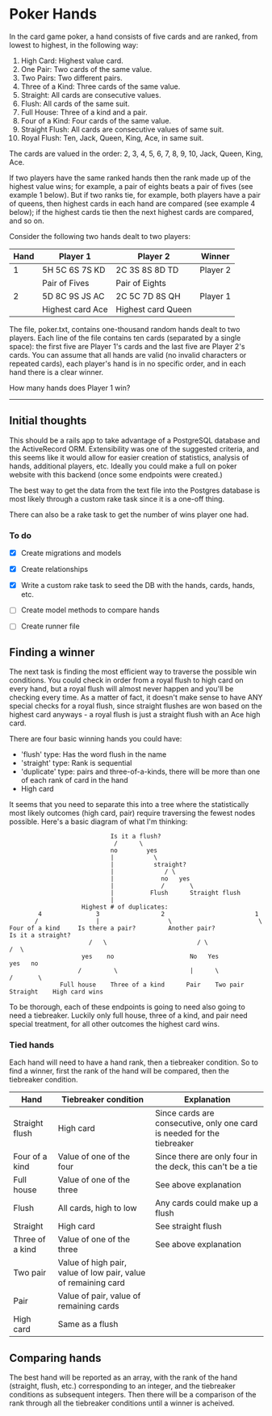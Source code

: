 # Poker Hands

In the card game poker, a hand consists of five cards and are ranked, from lowest to highest, in the following way:

1. High Card: Highest value card.
1. One Pair: Two cards of the same value.
1. Two Pairs: Two different pairs.
1. Three of a Kind: Three cards of the same value.
1. Straight: All cards are consecutive values.
1. Flush: All cards of the same suit.
1. Full House: Three of a kind and a pair.
1. Four of a Kind: Four cards of the same value.
1. Straight Flush: All cards are consecutive values of same suit.
1. Royal Flush: Ten, Jack, Queen, King, Ace, in same suit.

The cards are valued in the order:
2, 3, 4, 5, 6, 7, 8, 9, 10, Jack, Queen, King, Ace.

If two players have the same ranked hands then the rank made up of the highest value wins; for example, a pair of eights beats a pair of fives (see example 1 below). But if two ranks tie, for example, both players have a pair of queens, then highest cards in each hand are compared (see example 4 below); if the highest cards tie then the next highest cards are compared, and so on.

Consider the following two hands dealt to two players:


| Hand	 |	Player 1	| 	Player 2	| 	Winner |
| ------ |------------- | ------------- | -------- |
| 1	 |	5H 5C 6S 7S KD | 2C 3S 8S 8D TD | Player 2 |
|     | Pair of Fives   | Pair of Eights |          |
| 2	  |	5D 8C 9S JS AC   | 2C 5C 7D 8S QH | Player 1 |
| | Highest card Ace | Highest card Queen | |
 	
The file, poker.txt, contains one-thousand random hands dealt to two players. Each line of the file contains ten cards (separated by a single space): the first five are Player 1's cards and the last five are Player 2's cards. You can assume that all hands are valid (no invalid characters or repeated cards), each player's hand is in no specific order, and in each hand there is a clear winner.

How many hands does Player 1 win?

_____________________

## Initial thoughts

This should be a rails app to take advantage of a PostgreSQL database and the ActiveRecord ORM. Extensibility was one of the suggested criteria, and this seems like it would allow for easier creation of statistics, analysis of hands, additional players, etc. Ideally you could make a full on poker website with this backend (once some endpoints were created.)

The best way to get the data from the text file into the Postgres database is most likely through a custom rake task since it is a one-off thing. 

There can also be a rake task to get the number of wins player one had. 

### To do 
- [x] Create migrations and models

- [x] Create relationships

- [x] Write a custom rake task to seed the DB with the hands, cards, hands, etc.

- [ ] Create model methods to compare hands

- [ ] Create runner file

## Finding a winner

The next task is finding the most efficient way to traverse the possible win conditions. You could check in order from a royal flush to high card on every hand, but a royal flush will almost never happen and you'll be checking every time. As a matter of fact, it doesn't make sense to have ANY special checks for a royal flush, since straight flushes are won based on the highest card anyways - a royal flush is just a straight flush with an Ace high card.

There are four basic winning hands you could have: 
- 'flush' type: Has the word flush in the name 
- 'straight' type: Rank is sequential
- 'duplicate' type: pairs and three-of-a-kinds, there will be more than one of each rank of card in the hand
- High card

It seems that you need to separate this into a tree where the statistically most likely outcomes (high card, pair) require traversing the fewest nodes possible. Here's a basic diagram of what I'm thinking:
```
                            Is it a flush?
                             /      \
                            no        yes
                            |           \
                            |           straight?
                            |              / \
                            |             no   yes
                            |             /       \
                            |          Flush      Straight flush
                            |
                    Highest # of duplicates:
        4               3                 2                         1
       /                |                   \                        \ 
Four of a kind     Is there a pair?         Another pair?            Is it a straight?
                      /   \                         / \                    /  \ 
                    yes    no                     No   Yes               yes   no  
                   /         \                    |      \               /       \
              Full house    Three of a kind      Pair    Two pair     Straight    High card wins
```

To be thorough, each of these endpoints is going to need also going to need a tiebreaker. Luckily only full house, three of a kind, and pair need special treatment, for all other outcomes the highest card wins.

### Tied hands

Each hand will need to have a hand rank, then a tiebreaker condition. So to find a winner, first the rank of the hand will be compared, then the tiebreaker condition.

| Hand	 |	Tiebreaker condition	| 	Explanation	| 
| ------ |------------- | ------------- | 
| Straight flush |	High card | Since cards are consecutive, only one card is needed for the tiebreaker |
| Four of a kind |	Value of one of the four | Since there are only four in the deck, this can't be a tie |
| Full house | Value of one of the three | See above explanation |
| Flush | All cards, high to low | Any cards could make up a flush |
| Straight| High card | See straight flush |
| Three of a kind | Value of one of the three | See above explanation |
| Two pair | Value of high pair, value of low pair, value of remaining card| |
| Pair | Value of pair, value of remaining cards | |
| High card | Same as a flush | |

## Comparing hands

The best hand will be reported as an array, with the rank of the hand (straight, flush, etc.) corresponding to an integer, and the tiebreaker conditions as subsequent integers. Then there will be a comparison of the rank through all the tiebreaker conditions until a winner is acheived. 
